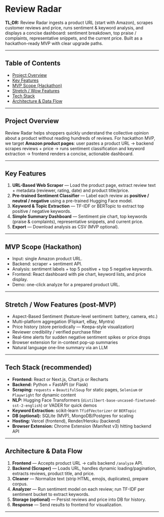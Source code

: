 # Review Radar

**TL;DR:** Review Radar ingests a product URL (start with Amazon), scrapes customer reviews and price, runs sentiment & keyword analysis, and displays a concise dashboard: sentiment breakdown, top praise / complaints, representative snippets, and the current price. Built as a hackathon-ready MVP with clear upgrade paths.

---

## Table of Contents

* [Project Overview](#project-overview)
* [Key Features](#key-features)
* [MVP Scope (Hackathon)](#mvp-scope-hackathon)
* [Stretch / Wow Features](#stretch--wow-features)
* [Tech Stack](#tech-stack)
* [Architecture & Data Flow](#architecture--data-flow)


---

## Project Overview

Review Radar helps shoppers quickly understand the collective opinion about a product without reading hundreds of reviews. For hackathon MVP, we target **Amazon product pages**: user pastes a product URL → backend scrapes reviews + price → runs sentiment classification and keyword extraction → frontend renders a concise, actionable dashboard.

---

## Key Features

1. **URL-Based Web Scraper** — Load the product page, extract review text + metadata (reviewer, rating, date) and product title/price.
2. **Pre-trained Sentiment Classifier** — Label each review as **positive / neutral / negative** using a pre-trained Hugging Face model.
3. **Keyword & Topic Extraction** — TF-IDF or BERTopic to extract top positive / negative keywords.
4. **Simple Summary Dashboard** — Sentiment pie chart, top keywords (praise & complaints), representative snippets, and current price.
5. **Export** — Download analysis as CSV (MVP optional).

---

## MVP Scope (Hackathon)

* Input: single Amazon product URL.
* Backend: scraper + sentiment API.
* Analysis: sentiment labels + top 5 positive + top 5 negative keywords.
* Frontend: React dashboard with pie chart, keyword lists, and price display.
* Demo: one-click analyze for a prepared product URL.

---

## Stretch / Wow Features (post-MVP)

* Aspect-Based Sentiment (feature-level sentiment: battery, camera, etc.)
* Multi-platform aggregation (Flipkart, eBay, Myntra)
* Price history (store periodically — Keepa-style visualization)
* Reviewer credibility / verified purchase filter
* Real-time alerts for sudden negative sentiment spikes or price drops
* Browser extension for in-context pop-up summaries
* Natural language one-line summary via an LLM

---

## Tech Stack (recommended)

* **Frontend:** React or Next.js, Chart.js or Recharts
* **Backend:** Python + FastAPI (or Flask)
* **Scraping:** `requests` + `BeautifulSoup` for static pages, `Selenium` or `Playwright` for dynamic content
* **NLP:** Hugging Face Transformers (`distilbert-base-uncased-finetuned-sst-2-english`) or VADER for quick demos
* **Keyword Extraction:** scikit-learn `TfidfVectorizer` or `BERTopic`
* **DB (optional):** SQLite (MVP), MongoDB/Postgres for scaling
* **Hosting:** Vercel (frontend), Render/Heroku (backend)
* **Browser Extension:** Chrome Extension (Manifest v3) hitting backend API

---

## Architecture & Data Flow

1. **Frontend** — Accepts product URL → calls backend `/analyze` API.
2. **Backend (Scraper)** — Loads URL, handles dynamic loading/pagination, extracts reviews, product title, and price.
3. **Cleaner** — Normalize text (strip HTML, emojis, duplicates), prepare corpus.
4. **Analyzer** — Run sentiment model on each review; run TF-IDF per sentiment bucket to extract keywords.
5. **Storage (optional)** — Persist reviews and price into DB for history.
6. **Response** — Send results to frontend for visualization.

---

